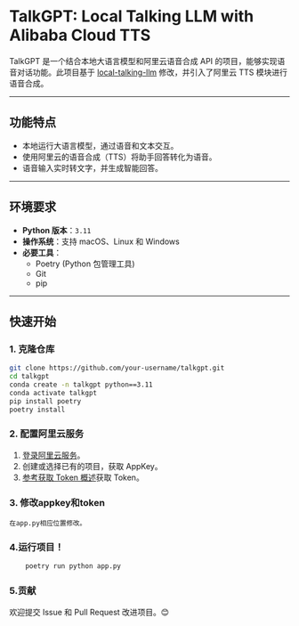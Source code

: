 # TalkGPT: Local Talking LLM with Alibaba Cloud TTS

TalkGPT 是一个结合本地大语言模型和阿里云语音合成 API 的项目，能够实现语音对话功能。此项目基于 [local-talking-llm](https://github.com/vndee/local-talking-llm) 修改，并引入了阿里云 TTS 模块进行语音合成。

---

## 功能特点
- 本地运行大语言模型，通过语音和文本交互。
- 使用阿里云的语音合成（TTS）将助手回答转化为语音。
- 语音输入实时转文字，并生成智能回答。

---

## 环境要求
- **Python 版本**：`3.11`
- **操作系统**：支持 macOS、Linux 和 Windows
- **必要工具**：
  - Poetry (Python 包管理工具)
  - Git
  - pip

---

## 快速开始

### 1. 克隆仓库

```bash
git clone https://github.com/your-username/talkgpt.git
cd talkgpt
conda create -n talkgpt python==3.11
conda activate talkgpt
pip install poetry
poetry install
```


### 2. 配置阿里云服务
1. [登录阿里云服务](https://nls-portal.console.aliyun.com/applist)。
2. 创建或选择已有的项目，获取 AppKey。
3. [参考获取 Token 概述](https://help.aliyun.com/document_detail/450479.html)获取 Token。

### 3. 修改appkey和token
    在app.py相应位置修改。

### 4.运行项目！

```bash
    poetry run python app.py
```

### 5.贡献

欢迎提交 Issue 和 Pull Request 改进项目。😊

